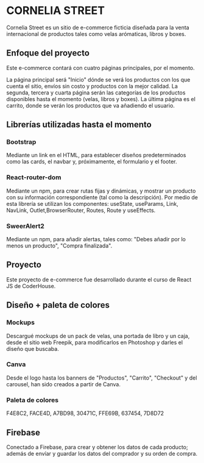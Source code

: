 # CORNELIA STREET

Cornelia Street es un sitio de e-commerce ficticia diseñada para la venta internacional de productos tales como velas arómaticas, libros y boxes. 

## Enfoque del proyecto 

Este e-commerce contará con cuatro páginas principales, por el momento. 

La página principal será "Inicio" dónde se verá los productos con los que cuenta el sitio, envíos sin costo y productos con la mejor calidad. La segunda, tercera y cuarta página serán las categorías de los productos disponibles hasta el momento (velas, libros y boxes). La última página es el carrito, donde se verán los productos que va añadiendo el usuario. 

## Librerías utilizadas hasta el momento 

### Bootstrap

Mediante un link en el HTML, para establecer diseños predeterminados como las cards, el navbar y, próximamente, el formulario y el footer. 

### React-router-dom

Mediante un npm, para crear rutas fijas y dinámicas, y mostrar un producto con su información correspondiente (tal como la descripción). Por medio de esta librería se utilizan los componentes: useState, useParams, Link, NavLink, Outlet,BrowserRouter, Routes, Route y useEffects. 

### SweerAlert2

Mediante un npm, para añadir alertas, tales como: "Debes añadir por lo menos un producto", "Compra finalizada". 

## Proyecto 

Este proyecto de e-commerce fue desarrollado durante el curso de React JS de CoderHouse. 

## Diseño + paleta de colores 

### Mockups 

Descargué mockups de un pack de velas, una portada de libro y un caja, desde el sitio web Freepik, para modificarlos en Photoshop y darles el diseño que buscaba. 

### Canva

Desde el logo hasta los banners de "Productos", "Carrito", "Checkout" y del carousel, han sido creados a partir de Canva. 

### Paleta de colores

F4E8C2, FACE4D, A7BD98, 30471C, FFE69B, 637454, 7D8D72

## Firebase 

Conectado a Firebase, para crear y obtener los datos de cada producto; además de envíar y guardar los datos del comprador y su orden de compra. 
